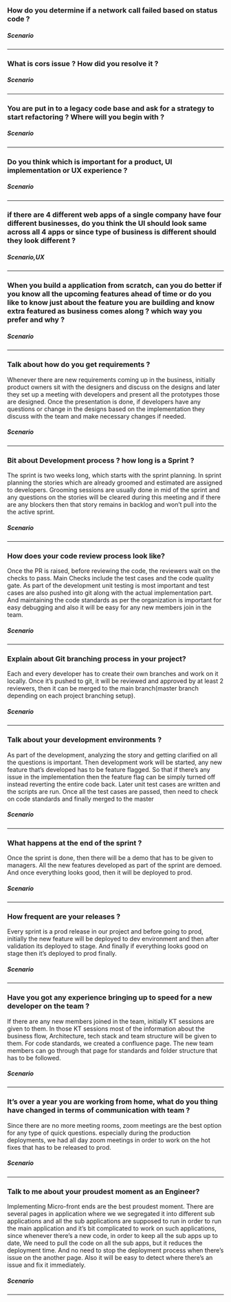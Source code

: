 ### How do you determine if a network call failed based on status code ?

##### Scenario

---

### What is cors issue ? How did you resolve it ?

##### Scenario

---

### You are put in to a legacy code base and ask for a strategy to start refactoring ? Where will you begin with ?

##### Scenario

---

### Do you think which is important for a product, UI implementation or UX experience ?

##### Scenario

---

### if there are 4 different web apps of a single company have four different businesses, do you think the UI should look same across all 4 apps or since type of business is different should they look different ?

##### Scenario,UX

---

### When you build a application from scratch, can you do better if you know all the upcoming features ahead of time or do you like to know just about the feature you are building and know extra featured as business comes along ? which way you prefer and why ?

##### Scenario

---

### Talk about how do you get requirements ?

Whenever there are new requirements coming up in the business, initially product owners sit with the designers and discuss on the designs and later they set up a meeting with developers and present all the prototypes those are designed. Once the presentation is done, if developers have any questions or change in the designs based on the implementation they discuss with the team and make necessary changes if needed.

##### Scenario

---

### Bit about Development process ? how long is a Sprint ?

The sprint is two weeks long, which starts with the sprint planning. In sprint planning the stories which are already groomed and estimated are assigned to developers. Grooming sessions are usually done in mid of the sprint and any questions on the stories will be cleared during this meeting and if there are any blockers then that story remains in backlog and won’t pull into the the active sprint.

##### Scenario

---

### How does your code review process look like?

Once the PR is raised, before reviewing the code, the reviewers wait on the checks to pass. Main Checks include the test cases and the code quality gate. As part of the development unit testing is most important and test cases are also pushed into git along with the actual implementation part. And maintaining the code standards as per the organization is important for easy debugging and also it will be easy for any new members join in the team.

##### Scenario

---

### Explain about Git branching process in your project?

Each and every developer has to create their own branches and work on it locally. Once it’s pushed to git, it will be reviewed and approved by at least 2 reviewers, then it can be merged to the main branch(master branch depending on each project branching setup).

##### Scenario

---

### Talk about your development environments ?

As part of the development, analyzing the story and getting clarified on all the questions is important. Then development work will be started, any new feature that’s developed has to be feature flagged. So that if there’s any issue in the implementation then the feature flag can be simply turned off instead reverting the entire code back. Later unit test cases are written and the scripts are run. Once all the test cases are passed, then need to check on code standards and finally merged to the master

##### Scenario

---

### What happens at the end of the sprint ?

Once the sprint is done, then there will be a demo that has to be given to managers. All the new features developed as part of the sprint are demoed. And once everything looks good, then it will be deployed to prod.

##### Scenario

---

### How frequent are your releases ?

Every sprint is a prod release in our project and before going to prod, initially the new feature will be deployed to dev environment and then after validation its deployed to stage. And finally if everything looks good on stage then it’s deployed to prod finally.

##### Scenario

---

### Have you got any experience bringing up to speed for a new developer on the team ?

If there are any new members joined in the team, initially KT sessions are given to them. In those KT sessions most of the information about the business flow, Architecture, tech stack and team structure will be given to them. For code standards, we created a confluence page. The new team members can go through that page for standards and folder structure that has to be followed.

##### Scenario

---

### It’s over a year you are working from home, what do you thing have changed in terms of communication with team ?

Since there are no more meeting rooms, zoom meetings are the best option for any type of quick questions. especially during the production deployments, we had all day zoom meetings in order to work on the hot fixes that has to be released to prod.

##### Scenario

---

### Talk to me about your proudest moment as an Engineer?

Implementing Micro-front ends are the best proudest moment. There are several pages in application where we we segregated it into different sub applications and all the sub applications are supposed to run in order to run the main application and it’s bit complicated to work on such applications, since whenever there’s a new code, in order to keep all the sub apps up to date, We need to pull the code on all the sub apps, but it reduces the deployment time. And no need to stop the deployment process when there’s issue on the another page. Also it will be easy to detect where there’s an issue and fix it immediately.

##### Scenario

---
